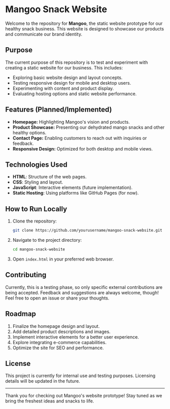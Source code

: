 # Mangoo Snack Website

Welcome to the repository for **Mangoo**, the static website prototype for our healthy snack business. This website is designed to showcase our products and communicate our brand identity.

## Purpose
The current purpose of this repository is to test and experiment with creating a static website for our business. This includes:

- Exploring basic website design and layout concepts.
- Testing responsive design for mobile and desktop users.
- Experimenting with content and product display.
- Evaluating hosting options and static website performance.

## Features (Planned/Implemented)
- **Homepage:** Highlighting Mangoo's vision and products.
- **Product Showcase:** Presenting our dehydrated mango snacks and other healthy options.
- **Contact Page:** Enabling customers to reach out with inquiries or feedback.
- **Responsive Design:** Optimized for both desktop and mobile views.

## Technologies Used
- **HTML**: Structure of the web pages.
- **CSS**: Styling and layout.
- **JavaScript**: Interactive elements (future implementation).
- **Static Hosting**: Using platforms like GitHub Pages (for now).

## How to Run Locally
1. Clone the repository:
   ```bash
   git clone https://github.com/yourusername/mangoo-snack-website.git
   ```
2. Navigate to the project directory:
   ```bash
   cd mangoo-snack-website
   ```
3. Open `index.html` in your preferred web browser.

## Contributing
Currently, this is a testing phase, so only specific external contributions are being accepted. Feedback and suggestions are always welcome, though! Feel free to open an issue or share your thoughts.

## Roadmap
1. Finalize the homepage design and layout.
2. Add detailed product descriptions and images.
3. Implement interactive elements for a better user experience.
4. Explore integrating e-commerce capabilities.
5. Optimize the site for SEO and performance.

## License
This project is currently for internal use and testing purposes. Licensing details will be updated in the future.

---

Thank you for checking out Mangoo's website prototype! Stay tuned as we bring the freshest ideas and snacks to life.
